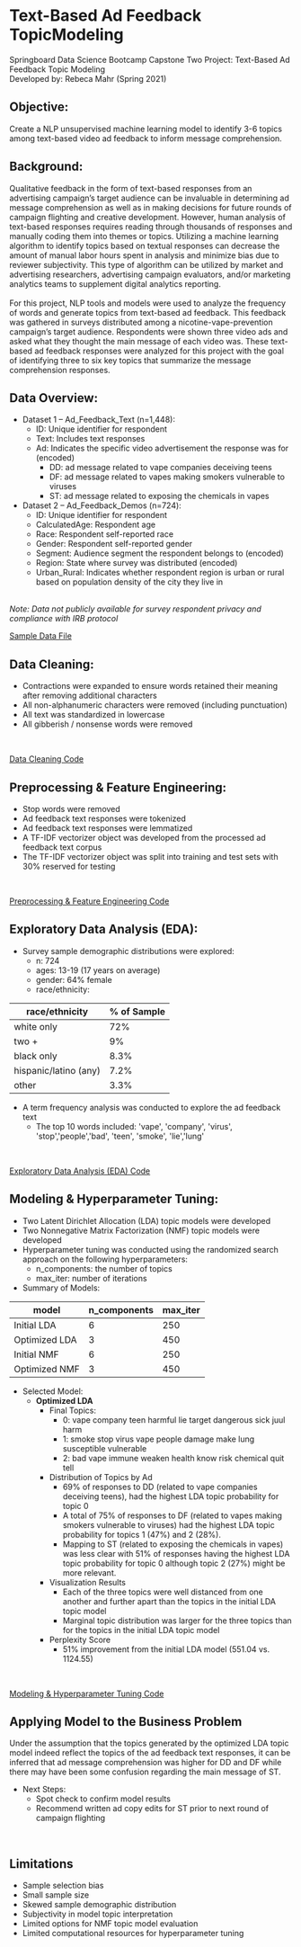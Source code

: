 # Text-Based Ad Feedback TopicModeling
Springboard Data Science Bootcamp Capstone Two Project: Text-Based Ad Feedback Topic Modeling <br>
Developed by: Rebeca Mahr (Spring 2021)
<br>
## Objective:
Create a NLP unsupervised machine learning model to identify 3-6 topics among text-based video ad feedback to inform message comprehension.
<br>
## Background: 
Qualitative feedback in the form of text-based responses from an advertising campaign’s target audience can be invaluable in determining ad message comprehension as well as in making decisions for future rounds of campaign flighting and creative development. However, human analysis of text-based responses requires reading through thousands of responses and manually coding them into themes or topics. Utilizing a machine learning algorithm to identify topics based on textual responses can decrease the amount of manual labor hours spent in analysis and minimize bias due to reviewer subjectivity. This type of algorithm can be utilized by market and advertising researchers, advertising campaign evaluators, and/or marketing analytics teams to supplement digital analytics reporting.
<br><br>
For this project, NLP tools and models were used to analyze the frequency of words and generate topics from text-based ad feedback. This feedback was gathered in surveys distributed among a nicotine-vape-prevention campaign’s target audience. Respondents were shown three video ads and asked what they thought the main message of each video was. These text-based ad feedback responses were analyzed for this project with the goal of identifying three to six key topics that summarize the message comprehension responses.<br>

## Data Overview:
* Dataset 1 – Ad_Feedback_Text (n=1,448): 
	* ID: Unique identifier for respondent
	* Text: Includes text responses
	* Ad: Indicates the specific video advertisement the response was for (encoded)
		* DD: ad message related to vape companies deceiving teens
		* DF: ad message related to vapes making smokers vulnerable to viruses
		* ST: ad message related to exposing the chemicals in vapes
* Dataset 2 – Ad_Feedback_Demos (n=724):
	* ID: Unique identifier for respondent
	* CalculatedAge: Respondent age
	* Race: Respondent self-reported race
	* Gender: Respondent self-reported gender
	* Segment: Audience segment the respondent belongs to (encoded)
	* Region: State where survey was distributed (encoded)
	* Urban_Rural: Indicates whether respondent region is urban or rural based on population density of the city they live in
<br>
<i> Note: Data not publicly available for survey respondent privacy and compliance with IRB protocol</i><br>

[Sample Data File](https://github.com/rrmahr/TextBased_AdFeedback_TopicModeling/blob/main/b_Data_Sample/Sample_Dataset_TextBased_AdFeedback_TopicModeling.xlsx)
<br>

## Data Cleaning:
* Contractions were expanded to ensure words retained their meaning after removing additional characters
* All non-alphanumeric characters were removed (including punctuation)
* All text was standardized in lowercase
* All gibberish / nonsense words were removed
<br>

[Data Cleaning Code](https://github.com/rrmahr/TextBased_AdFeedback_TopicModeling/blob/main/a_Notebooks/a_Data_Wrangling.ipynb)
<br>

## Preprocessing & Feature Engineering:
* Stop words were removed
* Ad feedback text responses were tokenized
* Ad feedback text responses were lemmatized
* A TF-IDF vectorizer object was developed from the processed ad feedback text corpus
* The TF-IDF vectorizer object was split into training and test sets with 30% reserved for testing
<br>

[Preprocessing & Feature Engineering Code](https://github.com/rrmahr/TextBased_AdFeedback_TopicModeling/blob/main/a_Notebooks/c_Preprocessing.ipynb)
<br>

## Exploratory Data Analysis (EDA):
* Survey sample demographic distributions were explored:
	* n: 724
	* ages: 13-19 (17 years on average)
	* gender: 64% female
	* race/ethnicity:
    
race/ethnicity | % of Sample
------------ | -------------
white only | 72%
two +  | 9%
black only | 8.3%
hispanic/latino (any)| 7.2%
other | 3.3%

* A term frequency analysis was conducted to explore the ad feedback text
	* The top 10 words included: 'vape', 'company', 'virus', 'stop','people','bad', 'teen', 'smoke', 'lie','lung'
<br>

[Exploratory Data Analysis (EDA) Code](https://github.com/rrmahr/TextBased_AdFeedback_TopicModeling/blob/main/a_Notebooks/b_EDA.ipynb)
<br>

## Modeling & Hyperparameter Tuning:
* Two Latent Dirichlet Allocation (LDA) topic models were developed
* Two Nonnegative Matrix Factorization (NMF) topic models were developed
* Hyperparameter tuning was conducted using the randomized search approach on the following hyperparameters:
	* n_components: the number of topics
	* max_iter: number of iterations
* Summary of Models:

model | n_components | max_iter
------------ | ------------- | -------------
Initial LDA | 6 | 250
Optimized LDA  | 3 | 450
Initial NMF | 6 | 250
Optimized NMF | 3 | 450

* Selected Model:
	* <strong>Optimized LDA</strong>
		* Final Topics:
			* 0: vape company teen harmful lie target dangerous sick juul harm
			* 1: smoke stop virus vape people damage make lung susceptible vulnerable
			* 2: bad vape immune weaken health know risk chemical quit tell
		* Distribution of Topics by Ad
			* 69% of responses to DD (related to vape companies deceiving teens), had the highest LDA topic probability for topic 0 
			* A total of 75% of responses to DF (related to vapes making smokers vulnerable to viruses) had the highest LDA topic probability for topics 1 (47%) and 2 (28%). 
			* Mapping to ST (related to exposing the chemicals in vapes) was less clear with 51% of responses having the highest LDA topic probability for topic 0 although topic 2 (27%) might be more relevant.
		*  Visualization Results
			* Each of the three topics were well distanced from one another and further apart than the topics in the initial LDA topic model
			* Marginal topic distribution was larger for the three topics than for the topics in the initial LDA topic model
		* Perplexity Score
			* 51% improvement from the initial LDA model (551.04 vs.  1124.55)
<br>

[Modeling & Hyperparameter Tuning Code](https://github.com/rrmahr/TextBased_AdFeedback_TopicModeling/blob/main/a_Notebooks/d_Modeling.ipynb)		

## Applying Model to the Business Problem
Under the assumption that the topics generated by the optimized LDA topic model indeed reflect the topics of the ad feedback text responses, it can be inferred that ad message comprehension was higher for DD and DF while there may have been some confusion regarding the main message of ST.

* Next Steps:
	* Spot check to confirm model results
	* Recommend written ad copy edits for ST prior to next round of campaign flighting
<br>

## Limitations
* Sample selection bias
* Small sample size
* Skewed sample demographic distribution
* Subjectivity in model topic interpretation
* Limited options for NMF topic model evaluation
* Limited computational resources for hyperparameter tuning
